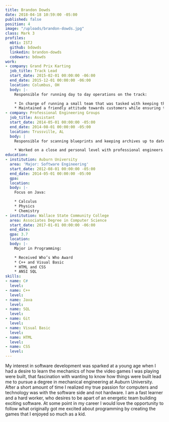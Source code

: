 ```yaml
---
title: Brandon Dowds
date: 2018-04-18 10:59:00 -05:00
published: false
position: 4
image: "/uploads/brandon-dowds.jpg"
class: Mark 3
profiles:
  mbti: ISTJ
  github: bdowds
  linkedin: brandon-dowds
  codewars: bdowds
work:
- company: Grand Prix Karting
  job_title: Track Lead
  start_date: 2015-02-01 00:00:00 -06:00
  end_date: 2015-12-01 00:00:00 -06:00
  location: Columbus, OH
  body: |-
    Responsible for running day to day operations on the track:

    * In charge of running a small team that was tasked with keeping the track running in a safe and responsible way.
    * Maintained a friendly attitude towards customers while ensuring the safety of all racers.
- company: Professional Engineering Groups
  job_title: Assistant
  start_date: 2014-05-01 00:00:00 -05:00
  end_date: 2014-08-01 00:00:00 -05:00
  location: Trussville, AL
  body: |
    Responsible for scanning blueprints and keeping archives up to date:

    * Worked on a close and personal level with professional engineers. Able to manage multiple tasks at once and finish them within a specific deadline.
education:
- institution: Auburn University
  area: 'Major: Software Engineering'
  start_date: 2012-08-01 00:00:00 -05:00
  end_date: 2014-05-01 00:00:00 -05:00
  gpa: 
  location: 
  body: |-
    Focus on Java:

    * Calculus
    * Physics
    * Chemistry
- institution: Wallace State Community College
  area: Associates Degree in Computer Science
  start_date: 2017-01-01 00:00:00 -06:00
  end_date: 
  gpa: 3.7
  location: 
  body: |-
    Major in Programming:

    * Received Who’s Who Award
    * C++ and Visual Basic
    * HTML and CSS
    * ANSI SQL
skills:
- name: C#
  level: 
- name: C++
  level: 
- name: Java
  level: 
- name: SQL
  level: 
- name: Git
  level: 
- name: Visual Basic
  level: 
- name: HTML
  level: 
- name: CSS
  level: 
---
```


My interest in software development was sparked at a young age when I had a desire to learn the mechanics of how the video games I was playing were built, that fascination with wanting to know how things were built lead me to pursue a degree in mechanical engineering at Auburn University. After a short amount of time I realized my true passion for computers and technology was with the software side and not hardware. I am a fast learner and a hard worker, who desires to be apart of an energetic team building exciting software. At some point in my career I would love the opportunity to follow what originally got me excited about programming by creating the games that I enjoyed so much as a kid.